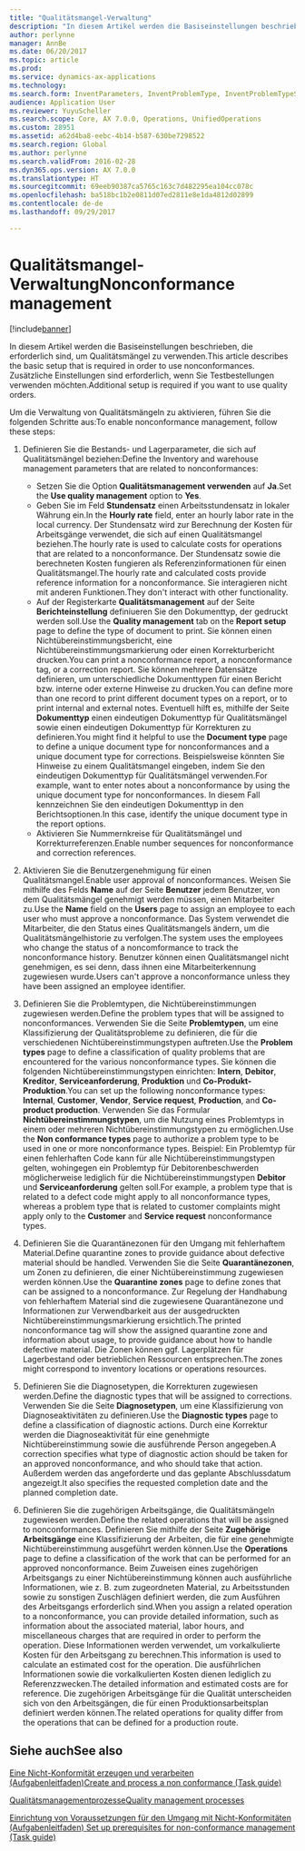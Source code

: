 ```yaml
---
title: "Qualitätsmangel-Verwaltung"
description: "In diesem Artikel werden die Basiseinstellungen beschrieben, die erforderlich sind, um Qualitätsmängel zu verwenden. Zusätzliche Einstellungen sind erforderlich, wenn Sie Testbestellungen verwenden möchten."
author: perlynne
manager: AnnBe
ms.date: 06/20/2017
ms.topic: article
ms.prod: 
ms.service: dynamics-ax-applications
ms.technology: 
ms.search.form: InventParameters, InventProblemType, InventProblemTypeSetup, InventQuarantineZone, InventTestDiagnosticType, InventTestReportSetup, SysUserManagement
audience: Application User
ms.reviewer: YuyuScheller
ms.search.scope: Core, AX 7.0.0, Operations, UnifiedOperations
ms.custom: 28951
ms.assetid: a62d4ba8-eebc-4b14-b587-630be7298522
ms.search.region: Global
ms.author: perlynne
ms.search.validFrom: 2016-02-28
ms.dyn365.ops.version: AX 7.0.0
ms.translationtype: HT
ms.sourcegitcommit: 69eeb90387ca5765c163c7d482295ea104cc078c
ms.openlocfilehash: ba518bc1b2e0811d07ed2811e8e1da4812d02899
ms.contentlocale: de-de
ms.lasthandoff: 09/29/2017

---
```


# <a name="nonconformance-management"></a><span data-ttu-id="5c1b4-104">Qualitätsmangel-Verwaltung</span><span class="sxs-lookup"><span data-stu-id="5c1b4-104">Nonconformance management</span></span>

[!include[banner](../includes/banner.md)]


<span data-ttu-id="5c1b4-105">In diesem Artikel werden die Basiseinstellungen beschrieben, die erforderlich sind, um Qualitätsmängel zu verwenden.</span><span class="sxs-lookup"><span data-stu-id="5c1b4-105">This article describes the basic setup that is required in order to use nonconformances.</span></span> <span data-ttu-id="5c1b4-106">Zusätzliche Einstellungen sind erforderlich, wenn Sie Testbestellungen verwenden möchten.</span><span class="sxs-lookup"><span data-stu-id="5c1b4-106">Additional setup is required if you want to use quality orders.</span></span>

<span data-ttu-id="5c1b4-107">Um die Verwaltung von Qualitätsmängeln zu aktivieren, führen Sie die folgenden Schritte aus:</span><span class="sxs-lookup"><span data-stu-id="5c1b4-107">To enable nonconformance management, follow these steps:</span></span>

1.  <span data-ttu-id="5c1b4-108">Definieren Sie die Bestands- und Lagerparameter, die sich auf Qualitätsmängel beziehen:</span><span class="sxs-lookup"><span data-stu-id="5c1b4-108">Define the Inventory and warehouse management parameters that are related to nonconformances:</span></span>
    -   <span data-ttu-id="5c1b4-109">Setzen Sie die Option **Qualitätsmanagement verwenden** auf **Ja**.</span><span class="sxs-lookup"><span data-stu-id="5c1b4-109">Set the **Use quality management** option to **Yes**.</span></span>
    -   <span data-ttu-id="5c1b4-110">Geben Sie im Feld **Stundensatz** einen Arbeitsstundensatz in lokaler Währung ein.</span><span class="sxs-lookup"><span data-stu-id="5c1b4-110">In the **Hourly rate** field, enter an hourly labor rate in the local currency.</span></span> <span data-ttu-id="5c1b4-111">Der Stundensatz wird zur Berechnung der Kosten für Arbeitsgänge verwendet, die sich auf einen Qualitätsmangel beziehen.</span><span class="sxs-lookup"><span data-stu-id="5c1b4-111">The hourly rate is used to calculate costs for operations that are related to a nonconformance.</span></span> <span data-ttu-id="5c1b4-112">Der Stundensatz sowie die berechneten Kosten fungieren als Referenzinformationen für einen Qualitätsmangel.</span><span class="sxs-lookup"><span data-stu-id="5c1b4-112">The hourly rate and calculated costs provide reference information for a nonconformance.</span></span> <span data-ttu-id="5c1b4-113">Sie interagieren nicht mit anderen Funktionen.</span><span class="sxs-lookup"><span data-stu-id="5c1b4-113">They don't interact with other functionality.</span></span>
    -   <span data-ttu-id="5c1b4-114">Auf der Registerkarte **Qualitätsmanagement** auf der Seite **Berichteinstellung** definiueren Sie den Dokumenttyp, der gedruckt werden soll.</span><span class="sxs-lookup"><span data-stu-id="5c1b4-114">Use the **Quality management** tab on the **Report setup** page to define the type of document to print.</span></span> <span data-ttu-id="5c1b4-115">Sie können einen Nichtübereinstimmungsbericht, eine Nichtübereinstimmungsmarkierung oder einen Korrekturbericht drucken.</span><span class="sxs-lookup"><span data-stu-id="5c1b4-115">You can print a nonconformance report, a nonconformance tag, or a correction report.</span></span> <span data-ttu-id="5c1b4-116">Sie können mehrere Datensätze definieren, um unterschiedliche Dokumenttypen für einen Bericht bzw. interne oder externe Hinweise zu drucken.</span><span class="sxs-lookup"><span data-stu-id="5c1b4-116">You can define more than one record to print different document types on a report, or to print internal and external notes.</span></span> <span data-ttu-id="5c1b4-117">Eventuell hilft es, mithilfe der Seite **Dokumenttyp** einen eindeutigen Dokumenttyp für Qualitätsmängel sowie einen eindeutigen Dokumenttyp für Korrekturen zu definieren.</span><span class="sxs-lookup"><span data-stu-id="5c1b4-117">You might find it helpful to use the **Document type** page to define a unique document type for nonconformances and a unique document type for corrections.</span></span> <span data-ttu-id="5c1b4-118">Beispielsweise könnten Sie Hinweise zu einem Qualitätsmangel eingeben, indem Sie den eindeutigen Dokumenttyp für Qualitätsmängel verwenden.</span><span class="sxs-lookup"><span data-stu-id="5c1b4-118">For example, want to enter notes about a nonconformance by using the unique document type for nonconformances.</span></span> <span data-ttu-id="5c1b4-119">In diesem Fall kennzeichnen Sie den eindeutigen Dokumenttyp in den Berichtsoptionen.</span><span class="sxs-lookup"><span data-stu-id="5c1b4-119">In this case, identify the unique document type in the report options.</span></span>
    -   <span data-ttu-id="5c1b4-120">Aktivieren Sie Nummernkreise für Qualitätsmängel und Korrekturreferenzen.</span><span class="sxs-lookup"><span data-stu-id="5c1b4-120">Enable number sequences for nonconformance and correction references.</span></span>

2.  <span data-ttu-id="5c1b4-121">Aktivieren Sie die Benutzergenehmigung für einen Qualitätsmangel.</span><span class="sxs-lookup"><span data-stu-id="5c1b4-121">Enable user approval of nonconformances.</span></span> <span data-ttu-id="5c1b4-122">Weisen Sie mithilfe des Felds **Name** auf der Seite **Benutzer** jedem Benutzer, von dem Qualitätsmängel genehmigt werden müssen, einen Mitarbeiter zu.</span><span class="sxs-lookup"><span data-stu-id="5c1b4-122">Use the **Name** field on the **Users** page to assign an employee to each user who must approve a nonconformance.</span></span> <span data-ttu-id="5c1b4-123">Das System verwendet die Mitarbeiter, die den Status eines Qualitätsmangels ändern, um die Qualitätsmängelhistorie zu verfolgen.</span><span class="sxs-lookup"><span data-stu-id="5c1b4-123">The system uses the employees who change the status of a noncomformance to track the nonconformance history.</span></span> <span data-ttu-id="5c1b4-124">Benutzer können einen Qualitätsmangel nicht genehmigen, es sei denn, dass ihnen eine Mitarbeiterkennung zugewiesen wurde.</span><span class="sxs-lookup"><span data-stu-id="5c1b4-124">Users can't approve a nonconformance unless they have been assigned an employee identifier.</span></span>
3.  <span data-ttu-id="5c1b4-125">Definieren Sie die Problemtypen, die Nichtübereinstimmungen zugewiesen werden.</span><span class="sxs-lookup"><span data-stu-id="5c1b4-125">Define the problem types that will be assigned to nonconformances.</span></span> <span data-ttu-id="5c1b4-126">Verwenden Sie die Seite **Problemtypen**, um eine Klassifizierung der Qualitätsprobleme zu definieren, die für die verschiedenen Nichtübereinstimmungstypen auftreten.</span><span class="sxs-lookup"><span data-stu-id="5c1b4-126">Use the **Problem types** page to define a classification of quality problems that are encountered for the various nonconformance types.</span></span> <span data-ttu-id="5c1b4-127">Sie können die folgenden Nichtübereinstimmungstypen einrichten: **Intern**, **Debitor**, **Kreditor**, **Serviceanforderung**, **Produktion** und **Co-Produkt- Produktion**.</span><span class="sxs-lookup"><span data-stu-id="5c1b4-127">You can set up the following nonconformance types: **Internal**, **Customer**, **Vendor**, **Service request**, **Production**, and **Co-product production**.</span></span> <span data-ttu-id="5c1b4-128">Verwenden Sie das Formular **Nichtübereinstimmungstypen**, um die Nutzung eines Problemtyps in einem oder mehreren Nichtübereinstimmungstypen zu ermöglichen.</span><span class="sxs-lookup"><span data-stu-id="5c1b4-128">Use the **Non conformance types** page to authorize a problem type to be used in one or more nonconformance types.</span></span> <span data-ttu-id="5c1b4-129">Beispiel: Ein Problemtyp für einen fehlerhaften Code kann für alle Nichtübereinstimmungstypen gelten, wohingegen ein Problemtyp für Debitorenbeschwerden möglicherweise lediglich für die Nichtübereinstimmungstypen **Debitor** und **Serviceanforderung** gelten soll.</span><span class="sxs-lookup"><span data-stu-id="5c1b4-129">For example, a problem type that is related to a defect code might apply to all nonconformance types, whereas a problem type that is related to customer complaints might apply only to the **Customer** and **Service request** nonconformance types.</span></span>
4.  <span data-ttu-id="5c1b4-130">Definieren Sie die Quarantänezonen für den Umgang mit fehlerhaftem Material.</span><span class="sxs-lookup"><span data-stu-id="5c1b4-130">Define quarantine zones to provide guidance about defective material should be handled.</span></span> <span data-ttu-id="5c1b4-131">Verwenden Sie die Seite **Quarantänezonen**, um Zonen zu definieren, die einer Nichtübereinstimmung zugewiesen werden können.</span><span class="sxs-lookup"><span data-stu-id="5c1b4-131">Use the **Quarantine zones** page to define zones that can be assigned to a nonconformance.</span></span> <span data-ttu-id="5c1b4-132">Zur Regelung der Handhabung von fehlerhaftem Material sind die zugewiesene Quarantänezone und Informationen zur Verwendbarkeit aus der ausgedruckten Nichtübereinstimmungsmarkierung ersichtlich.</span><span class="sxs-lookup"><span data-stu-id="5c1b4-132">The printed nonconformance tag will show the assigned quarantine zone and information about usage, to provide guidance about how to handle defective material.</span></span> <span data-ttu-id="5c1b4-133">Die Zonen können ggf. Lagerplätzen für Lagerbestand oder betrieblichen Ressourcen entsprechen.</span><span class="sxs-lookup"><span data-stu-id="5c1b4-133">The zones might correspond to inventory locations or operations resources.</span></span>
5.  <span data-ttu-id="5c1b4-134">Definieren Sie die Diagnosetypen, die Korrekturen zugewiesen werden.</span><span class="sxs-lookup"><span data-stu-id="5c1b4-134">Define the diagnostic types that will be assigned to corrections.</span></span> <span data-ttu-id="5c1b4-135">Verwenden Sie die Seite **Diagnosetypen**, um eine Klassifizierung von Diagnoseaktivitäten zu definieren.</span><span class="sxs-lookup"><span data-stu-id="5c1b4-135">Use the **Diagnostic types** page to define a classification of diagnostic actions.</span></span> <span data-ttu-id="5c1b4-136">Durch eine Korrektur werden die Diagnoseaktivität für eine genehmigte Nichtübereinstimmung sowie die ausführende Person angegeben.</span><span class="sxs-lookup"><span data-stu-id="5c1b4-136">A correction specifies what type of diagnostic action should be taken for an approved nonconformance, and who should take that action.</span></span> <span data-ttu-id="5c1b4-137">Außerdem werden das angeforderte und das geplante Abschlussdatum angezeigt.</span><span class="sxs-lookup"><span data-stu-id="5c1b4-137">It also specifies the requested completion date and the planned completion date.</span></span>
6.  <span data-ttu-id="5c1b4-138">Definieren Sie die zugehörigen Arbeitsgänge, die Qualitätsmängeln zugewiesen werden.</span><span class="sxs-lookup"><span data-stu-id="5c1b4-138">Define the related operations that will be assigned to nonconformances.</span></span> <span data-ttu-id="5c1b4-139">Definieren Sie mithilfe der Seite **Zugehörige Arbeitsgänge** eine Klassifizierung der Arbeiten, die für eine genehmigte Nichtübereinstimmung ausgeführt werden können.</span><span class="sxs-lookup"><span data-stu-id="5c1b4-139">Use the **Operations** page to define a classification of the work that can be performed for an approved nonconformance.</span></span> <span data-ttu-id="5c1b4-140">Beim Zuweisen eines zugehörigen Arbeitsgangs zu einer Nichtübereinstimmung können auch ausführliche Informationen, wie z. B. zum zugeordneten Material, zu Arbeitsstunden sowie zu sonstigen Zuschlägen definiert werden, die zum Ausführen des Arbeitsgangs erforderlich sind.</span><span class="sxs-lookup"><span data-stu-id="5c1b4-140">When you assign a related operation to a nonconformance, you can provide detailed information, such as information about the associated material, labor hours, and miscellaneous charges that are required in order to perform the operation.</span></span> <span data-ttu-id="5c1b4-141">Diese Informationen werden verwendet, um vorkalkulierte Kosten für den Arbeitsgang zu berechnen.</span><span class="sxs-lookup"><span data-stu-id="5c1b4-141">This information is used to calculate an estimated cost for the operation.</span></span> <span data-ttu-id="5c1b4-142">Die ausführlichen Informationen sowie die vorkalkulierten Kosten dienen lediglich zu Referenzzwecken.</span><span class="sxs-lookup"><span data-stu-id="5c1b4-142">The detailed information and estimated costs are for reference.</span></span> <span data-ttu-id="5c1b4-143">Die zugehörigen Arbeitsgänge für die Qualität unterscheiden sich von den Arbeitsgängen, die für einen Produktionsarbeitsplan definiert werden können.</span><span class="sxs-lookup"><span data-stu-id="5c1b4-143">The related operations for quality differ from the operations that can be defined for a production route.</span></span>


<a name="see-also"></a><span data-ttu-id="5c1b4-144">Siehe auch</span><span class="sxs-lookup"><span data-stu-id="5c1b4-144">See also</span></span>
--------

[<span data-ttu-id="5c1b4-145">Eine Nicht-Konformität erzeugen und verarbeiten (Aufgabenleitfaden)</span><span class="sxs-lookup"><span data-stu-id="5c1b4-145">Create and process a non conformance (Task guide)</span></span>](tasks/create-process-non-conformance.md)

[<span data-ttu-id="5c1b4-146">Qualitätsmanagementprozesse</span><span class="sxs-lookup"><span data-stu-id="5c1b4-146">Quality management processes</span></span>](quality-management-processes.md)

[<span data-ttu-id="5c1b4-147">Einrichtung von Voraussetzungen für den Umgang mit Nicht-Konformitäten (Aufgabenleitfaden) </span><span class="sxs-lookup"><span data-stu-id="5c1b4-147">Set up prerequisites for non-conformance management (Task guide)</span></span>](tasks/set-up-prerequisites-nonconformance-management.md)

